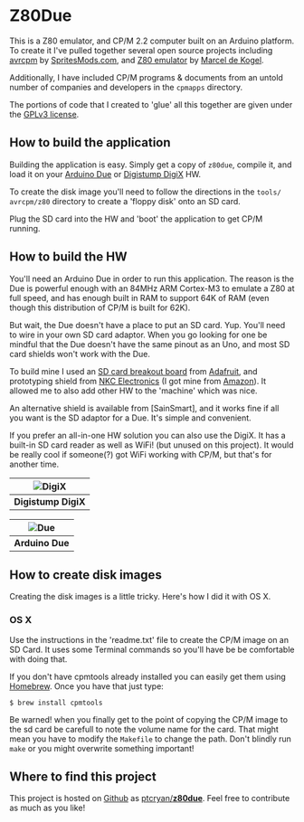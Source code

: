 # Z80Due
This is a Z80 emulator, and CP/M 2.2 computer built on an Arduino platform. To
create it I've pulled together several open source projects including
[avrcpm](http://spritesmods.com/?art=avrcpm) by
[SpritesMods.com](http://spritesmods.com/?art=main),
and [Z80 emulator](http://www.komkon.org/~dekogel/misc.html) by
[Marcel de Kogel](http://www.komkon.org/~dekogel/).

Additionally, I have included CP/M programs & documents from an untold number
of companies and developers in the `cpmapps` directory.

The portions of code that I created to 'glue' all this together are given
under the [GPLv3 license](http://www.gnu.org/licenses/gpl-3.0.txt).

## How to build the application
Building the application is easy. Simply get a copy of `z80due`, compile it, and
load it on your [Arduino Due](http://arduino.cc/en/Main/ArduinoBoardDue)
or [Digistump DigiX](http://digistump.com/products/50) HW.

To create the disk image you'll need to follow the directions in the `tools/
avrcpm/z80` directory to create a 'floppy disk' onto an SD card.

Plug the SD card into the HW and 'boot' the application to get CP/M running.

## How to build the HW
You'll need an Arduino Due in order to run this application. The reason is the
Due is powerful enough with an 84MHz ARM Cortex-M3 to emulate a Z80 at full
speed, and has enough built in RAM to support 64K of RAM (even though this
distribution of CP/M is built for 62K).

But wait, the Due doesn't have a place to put an SD card. Yup. You'll need to
wire in your own SD card adaptor. When you go looking for one be mindful that
the Due doesn't have the same pinout as an Uno, and most SD card shields
won't work with the Due.

To build mine I used an
[SD card breakout board](http://www.adafruit.com/products/254) from
[Adafruit](http://www.adafruit.com), and prototyping shield from [NKC
Electronics](http://www.nkcelectronics.com/MEGAshield-KIT-for-Arduino-MEGA-2560-R3-and-Arduino-DUE_p_309.html)
(I got mine from [Amazon](http://www.amazon.com)). It
allowed me to also add other HW to the 'machine' which was nice.

An alternative shield is available from [SainSmart], and it works fine if all
you want is the SD adaptor for a Due. It's simple and convenient.

If you prefer an all-in-one HW solution you can also use the DigiX. It has a
built-in SD card reader as well as WiFi! (but unused on this project). It would
be really cool if someone(?) got WiFi working with CP/M, but that's for another
time.

|![DigiX](https://s3.amazonaws.com/digistump-resources/images/m/8dab1ef169626edc7d400ed59a31a18a.jpg)|
|:-:|
|**Digistump DigiX**|

|![Due](http://arduino.cc/en/uploads/Main/ArduinoDue_Front_450px.jpg)|
|:-:|
|**Arduino Due**|

## How to create disk images
Creating the disk images is a little tricky. Here's how I did it with OS X.

### OS X
Use the instructions in the 'readme.txt' file to create the CP/M image on
an SD Card. It uses some Terminal commands so you'll have be be comfortable
with doing that.

If you don't have cpmtools already installed you can easily get them using
[Homebrew](https://github.com/Homebrew/homebrew). Once you have that just type:

```
$ brew install cpmtools
```

Be warned! when you finally get to the point of copying the CP/M image to the
sd card be carefull to note the volume name for the card. That might mean
you have to modify the `Makefile` to change the path. Don't blindly run
`make` or you might overwrite something important!

## Where to find this project
This project is hosted on [Github](http://www.github.com) as
[ptcryan/**z80due**](https://www.github.com/ptcryan/z80due). Feel free to contribute as
much as you like!

